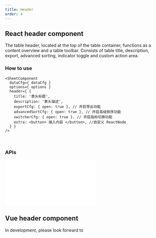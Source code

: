 ```yaml
---
title: Header
order: 4
---
```


## React header component

The table header, located at the top of the table container, functions as a content overview and a table toolbar. Consists of table title, description, export, advanced sorting, indicator toggle and custom action area.

### How to use

```tsx
<SheetComponent
  dataCfg={ dataCfg }
  options={ options }
  header={ {
    title: '表头标题',
    description: '表头描述',
    exportCfg: { open: true }, // 开启导出功能
    advancedSortCfg: { open: true }, // 开启高级排序功能
    switcherCfg: { open: true }, // 开启指标切换功能
    extra: <button> 插入内容 </button>, //自定义 ReactNode
  } }
/>
```

<br>

<Playground path="react-component/header/demo/default.tsx" rid="container" height="400"></Playground>

### APIs

<embed src="@/docs/common/header.en.md"></embed>

## Vue header component

In development, please look forward to
